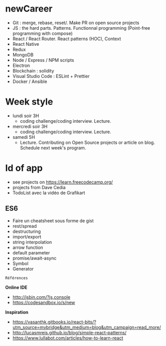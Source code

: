 # newCareer

- Git : merge, rebase, reset/. Make PR on open source projects
- JS : the hard parts. Patterns. Functionnal programming (Point-free programming with compose)
- React / React Router. React patterns (HOC), Context
- React Native
- Redux
- MongoDB
- Node / Express / NPM scripts
- Electron
- Blockchain : solidity
- Visual Studio Code : ESLint + Prettier
- Docker / Ansible

# Week style

- lundi soir 3H
  - coding challenge/coding interview. Lecture.
- mercredi soir 3H
  - coding challenge/coding interview. Lecture.
- samedi 5H
  - Lecture. Contributing on Open Source projects or article on blog. Schedule next week's program.
  
# Id of app

- see projects on https://learn.freecodecamp.org/
- projects from Dave Cedia
- TodoList avec la vidéo de Grafikart

## ES6

- Faire un cheatsheet sous forme de gist
- rest/spread
- destructuring
- import/export
- string interpolation
- arrow function
- default parameter
- promise/await-async
- Symbol
- Generator


`Références`

**Online IDE**

- http://jsbin.com/?js,console
- https://codesandbox.io/s/new

**Inspiration**

- https://vasanthk.gitbooks.io/react-bits/?utm_source=mybridge&utm_medium=blog&utm_campaign=read_more/
- http://lucasmreis.github.io/blog/simple-react-patterns/
- https://www.lullabot.com/articles/how-to-learn-react
